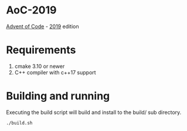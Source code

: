 # AoC-2019
[Advent of Code](https://adventofcode.com/) - [2019](https://adventofcode.com/2019) edition

# Requirements

1. cmake 3.10 or newer
1. C++ compiler with c++17 support

# Building and running

Executing the build script will build and install to the build/ sub directory.

```sh
./build.sh
```




